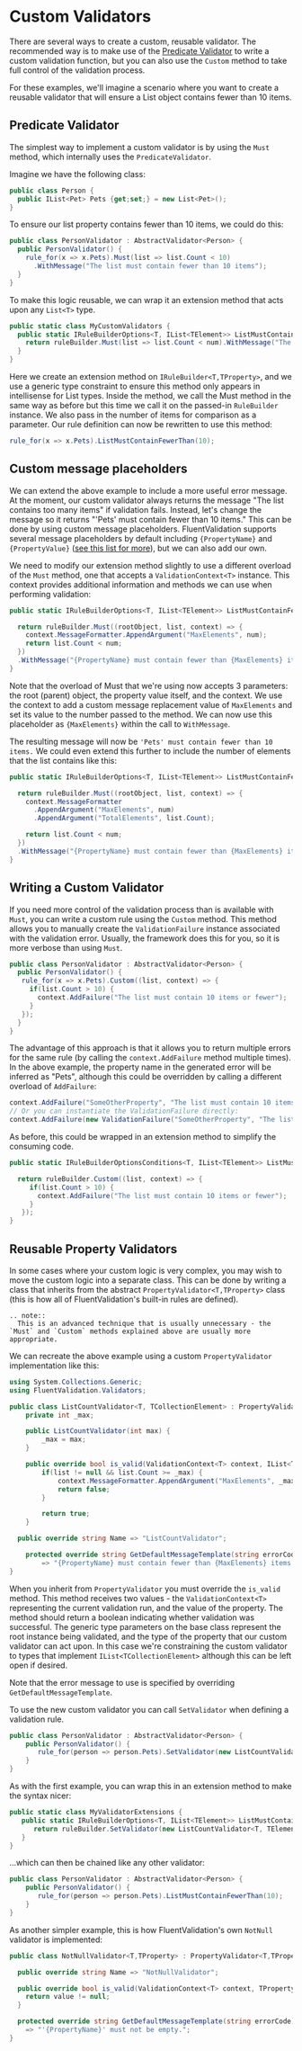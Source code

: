 # Custom Validators

There are several ways to create a custom, reusable validator. The recommended way is to make use of the [Predicate Validator](built-in-validators.html#predicate-validator) to write a custom validation function, but you can also use the `Custom` method to take full control of the validation process.

For these examples, we'll imagine a scenario where you want to create a reusable validator that will ensure a List object contains fewer than 10 items.

## Predicate Validator
The simplest way to implement a custom validator is by using the `Must` method, which internally uses the `PredicateValidator`.

Imagine we have the following class:
```csharp
public class Person {
  public IList<Pet> Pets {get;set;} = new List<Pet>();
}
```

To ensure our list property contains fewer than 10 items, we could do this:

```csharp
public class PersonValidator : AbstractValidator<Person> {
  public PersonValidator() {
    rule_for(x => x.Pets).Must(list => list.Count < 10)
      .WithMessage("The list must contain fewer than 10 items");
  }
}
```

To make this logic reusable, we can wrap it an extension method that acts upon any `List<T>` type.

```csharp
public static class MyCustomValidators {
  public static IRuleBuilderOptions<T, IList<TElement>> ListMustContainFewerThan<T, TElement>(this IRuleBuilder<T, IList<TElement>> ruleBuilder, int num) {
	return ruleBuilder.Must(list => list.Count < num).WithMessage("The list contains too many items");
  }
}
```

Here we create an extension method on `IRuleBuilder<T,TProperty>`, and we use a generic type constraint to ensure this method only appears in intellisense for List types. Inside the method, we call the Must method in the same way as before but this time we call it on the passed-in `RuleBuilder` instance. We also pass in the number of items for comparison as a parameter. Our rule definition can now be rewritten to use this method:

```csharp
rule_for(x => x.Pets).ListMustContainFewerThan(10);
```

## Custom message placeholders

We can extend the above example to include a more useful error message. At the moment, our custom validator always returns the message "The list contains too many items" if validation fails. Instead, let's change the message so it returns "'Pets' must contain fewer than 10 items." This can be done by using custom message placeholders. FluentValidation supports several message placeholders by default including `{PropertyName}` and `{PropertyValue}` ([see this list for more](built-in-validators)), but we can also add our own.

We need to modify our extension method slightly to use a different overload of the `Must` method, one that accepts a `ValidationContext<T>` instance. This context provides additional information and methods we can use when performing validation:

```csharp
public static IRuleBuilderOptions<T, IList<TElement>> ListMustContainFewerThan<T, TElement>(this IRuleBuilder<T, IList<TElement>> ruleBuilder, int num) {

  return ruleBuilder.Must((rootObject, list, context) => {
    context.MessageFormatter.AppendArgument("MaxElements", num);
    return list.Count < num;
  })
  .WithMessage("{PropertyName} must contain fewer than {MaxElements} items.");
}
```

Note that the overload of Must that we're using now accepts 3 parameters: the root (parent) object, the property value itself, and the context. We use the context to add a custom message replacement value of `MaxElements` and set its value to the number passed to the method. We can now use this placeholder as `{MaxElements}` within the call to `WithMessage`.

The resulting message will now be `'Pets' must contain fewer than 10 items.` We could even extend this further to include the number of elements that the list contains like this:

```csharp
public static IRuleBuilderOptions<T, IList<TElement>> ListMustContainFewerThan<T, TElement>(this IRuleBuilder<T, IList<TElement>> ruleBuilder, int num) {

  return ruleBuilder.Must((rootObject, list, context) => {
    context.MessageFormatter
      .AppendArgument("MaxElements", num)
      .AppendArgument("TotalElements", list.Count);

    return list.Count < num;
  })
  .WithMessage("{PropertyName} must contain fewer than {MaxElements} items. The list contains {TotalElements} element");
}
```

## Writing a Custom Validator

If you need more control of the validation process than is available with `Must`, you can write a custom rule using the `Custom` method. This method allows you to manually create the `ValidationFailure` instance associated with the validation error. Usually, the framework does this for you, so it is more verbose than using `Must`.


```csharp
public class PersonValidator : AbstractValidator<Person> {
  public PersonValidator() {
   rule_for(x => x.Pets).Custom((list, context) => {
     if(list.Count > 10) {
       context.AddFailure("The list must contain 10 items or fewer");
     }
   });
  }
}
```

The advantage of this approach is that it allows you to return multiple errors for the same rule (by calling the `context.AddFailure` method multiple times). In the above example, the property name in the generated error will be inferred as "Pets", although this could be overridden by calling a different overload of `AddFailure`:

```csharp
context.AddFailure("SomeOtherProperty", "The list must contain 10 items or fewer");
// Or you can instantiate the ValidationFailure directly:
context.AddFailure(new ValidationFailure("SomeOtherProperty", "The list must contain 10 items or fewer");
```

As before, this could be wrapped in an extension method to simplify the consuming code.

```csharp
public static IRuleBuilderOptionsConditions<T, IList<TElement>> ListMustContainFewerThan<T, TElement>(this IRuleBuilder<T, IList<TElement>> ruleBuilder, int num) {

  return ruleBuilder.Custom((list, context) => {
     if(list.Count > 10) {
       context.AddFailure("The list must contain 10 items or fewer");
     }
   });
}
```

## Reusable Property Validators

In some cases where your custom logic is very complex, you may wish to move the custom logic into a separate class. This can be done by writing a class that inherits from the abstract `PropertyValidator<T,TProperty>` class (this is how all of FluentValidation's built-in rules are defined).

```eval_rst
.. note::
  This is an advanced technique that is usually unnecessary - the `Must` and `Custom` methods explained above are usually more appropriate.
```

We can recreate the above example using a custom `PropertyValidator` implementation like this:

```csharp
using System.Collections.Generic;
using FluentValidation.Validators;

public class ListCountValidator<T, TCollectionElement> : PropertyValidator<T, IList<TCollectionElement>> {
	private int _max;

	public ListCountValidator(int max) {
		_max = max;
	}

	public override bool is_valid(ValidationContext<T> context, IList<TCollectionElement> list) {
		if(list != null && list.Count >= _max) {
			context.MessageFormatter.AppendArgument("MaxElements", _max);
			return false;
		}

		return true;
	}

  public override string Name => "ListCountValidator";

	protected override string GetDefaultMessageTemplate(string errorCode)
		=> "{PropertyName} must contain fewer than {MaxElements} items.";
}
```
When you inherit from `PropertyValidator` you must override the `is_valid` method. This method receives two values - the `ValidationContext<T>` representing the current validation run, and the value of the property. The method should return a boolean indicating whether validation was successful. The generic type parameters on the base class represent the root instance being validated, and the type of the property that our custom validator can act upon. In this case we're constraining the custom validator to types that implement `IList<TCollectionElement>` although this can be left open if desired.

Note that the error message to use is specified by overriding `GetDefaultMessageTemplate`.

To use the new custom validator you can call `SetValidator` when defining a validation rule.

```csharp
public class PersonValidator : AbstractValidator<Person> {
    public PersonValidator() {
       rule_for(person => person.Pets).SetValidator(new ListCountValidator<Person, Pet>(10));
    }
}
```

As with the first example, you can wrap this in an extension method to make the syntax nicer:
```csharp
public static class MyValidatorExtensions {
   public static IRuleBuilderOptions<T, IList<TElement>> ListMustContainFewerThan<T, TElement>(this IRuleBuilder<T, IList<TElement>> ruleBuilder, int num) {
      return ruleBuilder.SetValidator(new ListCountValidator<T, TElement>(num));
   }
}
```

...which can then be chained like any other validator:

```csharp
public class PersonValidator : AbstractValidator<Person> {
    public PersonValidator() {
       rule_for(person => person.Pets).ListMustContainFewerThan(10);
    }
}
```

As another simpler example, this is how FluentValidation's own `NotNull` validator is implemented:

```csharp
public class NotNullValidator<T,TProperty> : PropertyValidator<T,TProperty> {

  public override string Name => "NotNullValidator";

  public override bool is_valid(ValidationContext<T> context, TProperty value) {
    return value != null;
  }

  protected override string GetDefaultMessageTemplate(string errorCode)
    => "'{PropertyName}' must not be empty.";
}

```
